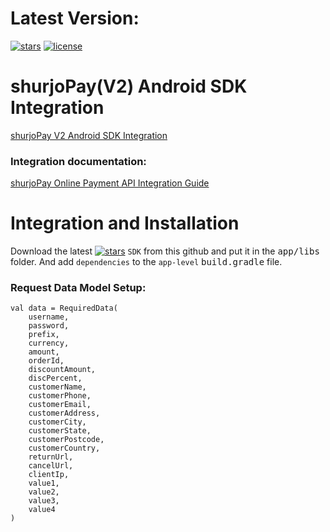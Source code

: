 

# Latest Version:

[![stars](https://img.shields.io/static/v1?label=SDK&message=2.1.1&color=red)](https://github.com/shurjoPay-Plugins/Android-SDK)
[![license](https://custom-icon-badges.herokuapp.com/github/license/denvercoder1/custom-icon-badges?logo=repo)](https://github.com/rzrasel/custom-icon-badges/blob/main/LICENSE?rgh-link-date=2021-08-09T18%3A10%3A26Z "license MIT")

# shurjoPay(V2) Android SDK Integration

[shurjoPay V2 Android SDK Integration](https://docs.google.com/document/d/1JLxmR0zgIqx1HEuxp_lJaljvWypby7n54F7z35HXO74/edit?usp=sharing)
 
### Integration documentation:

[shurjoPay Online Payment API Integration Guide](https://docs.google.com/document/d/19J4HE0j873nBJqcN-uRBYYAa_qBA3p1XSY-jy2fwvEE/edit?usp=sharing)


# Integration and Installation

Download the latest [![stars](https://img.shields.io/static/v1?label=SDK&message=2.1.1&color=red)](https://github.com/shurjoPay-Plugins/Android-SDK) `SDK` from this github and put it in the <kbd>app/libs</kbd> folder. And add `dependencies` to the `app-level` <kbd>build.gradle</kbd> file.

### Request Data Model Setup:
```
val data = RequiredData(
    username,
    password,
    prefix,
    currency,
    amount,
    orderId,
    discountAmount,
    discPercent,
    customerName,
    customerPhone,
    customerEmail,
    customerAddress,
    customerCity,
    customerState,
    customerPostcode,
    customerCountry,
    returnUrl,
    cancelUrl,
    clientIp,
    value1,
    value2,
    value3,
    value4
)
```